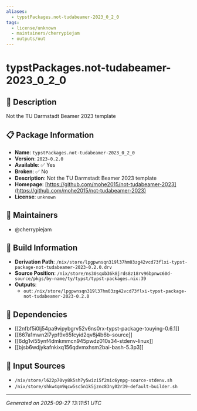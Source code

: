 ```yaml
---
aliases:
  - typstPackages.not-tudabeamer-2023_0_2_0
tags:
  - license/unknown
  - maintainers/cherrypiejam
  - outputs/out
---
```


# typstPackages.not-tudabeamer-2023_0_2_0

## 📝 Description

Not the TU Darmstadt Beamer 2023 template

## 📋 Package Information

- **Name**: `typstPackages.not-tudabeamer-2023_0_2_0`
- **Version**: `2023-0.2.0`
- **Available**: ✅ Yes
- **Broken**: ✅ No
- **Description**: Not the TU Darmstadt Beamer 2023 template
- **Homepage**: [https://github.com/mohe2015/not-tudabeamer-2023](https://github.com/mohe2015/not-tudabeamer-2023)
- **License**: `unknown`
## 👥 Maintainers

- @cherrypiejam


## 🔧 Build Information

- **Derivation Path**: `/nix/store/lpgpwnsqn319l37hm03zg42vcd73flxi-typst-package-not-tudabeamer-2023-0.2.0.drv`
- **Source Position**: `/nix/store/ns30sqxb36k8jrds8z18rv96bpnwc60d-source/pkgs/by-name/ty/typst/typst-packages.nix:39`
- **Outputs**:
  - `out`:  `/nix/store/lpgpwnsqn319l37hm03zg42vcd73flxi-typst-package-not-tudabeamer-2023-0.2.0`

## 🔗 Dependencies

- [[2nfbf5i0lj54pa9vipybgrv52v6ns0rx-typst-package-touying-0.6.1]]
- [[667a1mwn2l7ypf9x65fcyid2qv8j4b6b-source]]
- [[6dg1vi55ynf4dmkmmcn945pwdz010s34-stdenv-linux]]
- [[bjsb6wdjykafnkixq156qdvmxhsm2bai-bash-5.3p3]]

## 📁 Input Sources

- `/nix/store/l622p70vy8k5sh7y5wizi5f2mic6ynpg-source-stdenv.sh`
- `/nix/store/shkw4qm9qcw5sc5n1k5jznc83ny02r39-default-builder.sh`

---
*Generated on 2025-09-27 13:11:51 UTC*
